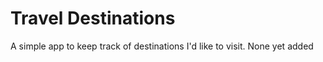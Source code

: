 # Travel Destinations

A simple app to keep track of destinations I'd like to visit.
None yet added
